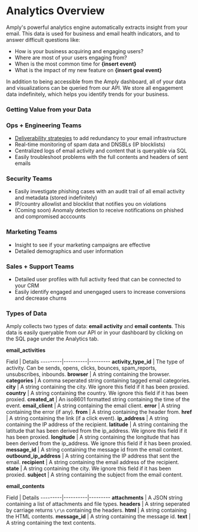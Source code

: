 # Analytics Overview

Amply's powerful analytics engine automatically extracts insight from your email. This data is used for business and email health indicators, and to answer difficult questions like:

- How is your business acquiring and engaging users?
- Where are most of your users engaging from?
- When is the most common time for **{insert event}**
- What is the impact of my new feature on **{insert goal event}**

In addition to being accessible from the Amply dashboard, all of your data and visualizations can be queried from our API. We store all engagement data indefinitely, which helps you identify trends for your business.

### Getting Value from your Data

<!--
type: tab
title: Ops + Engineering Teams
-->

### Ops + Engineering Teams
 
 - [Deliverability strategies](../Deliverability/150-Deliverability-Strategy.md) to add redundancy to your email infrastructure
 - Real-time monitoring of spam data and DNSBLs (IP blocklists)
 - Centralized logs of email activity and content that is queryable via SQL
 - Easily troubleshoot problems with the full contents and headers of sent emails

<!--
type: tab
title: Security Teams
-->

### Security Teams

- Easily investigate phishing cases with an audit trail of all email activity and metadata (stored indefinitely)
- IP/country allowlist and blocklist that notifies you on violations
- (Coming soon) Anomaly detection to receive notifications on phished and compromised acccounts 

<!--
type: tab
title: Marketing Teams
-->

### Marketing Teams

- Insight to see if your marketing campaigns are effective
- Detailed demographics and user information

<!--
type: tab
title: Sales + Support Teams
-->

### Sales + Support Teams

- Detailed user profiles with full activity feed that can be connected to your CRM
- Easily identify engaged and unengaged users to increase conversions and decrease churns

<!-- type: tab-end -->


### Types of Data

Amply collects two types of data: **email activity** and **email contents**. This data is easily queryable from our API or in your dashboard by clicking on the SQL page under the Analytics tab.

**email_activities**

 Field | Details
---------|----------|---------
 **activity_type_id** | The type of activity. Can be sends, opens, clicks, bounces, spam_reports, unsubscribes, inbounds.
 **browser** | A string containing the browser.
 **categories** | A comma seperated string containing tagged email categories.
 **city** | A string containing the city. We ignore this field if it has been proxied.
 **country** | A string containing the country. We ignore this field if it has been proxied.
 **created_at** | An iso8601 formatted string containing the time of the event.
 **email_client** | A string containing the email client.
 **error** | A string containing the error (if any).
 **from** | A string containing the header from.
 **href** | A string containing the link (if a click event).
 **ip_address** | A string containing the IP address of the recipient.
 **latitude** | A string containing the latitude that has been derived from the ip_address. We ignore this field if it has been proxied.
 **longitude** | A string containing the longitude that has been derived from the ip_address. We ignore this field if it has been proxied.
 **message_id** | A string containing the message id from the email content.
 **outbound_ip_address** | A string containing the IP address that sent the email.
 **recipient** | A string containing the email address of the recipient.
 **state** | A string containing the city. We ignore this field if it has been proxied.
 **subject** | A string containing the subject from the email content.

**email_contents**

 Field | Details
---------|----------|---------
 **attachments** | A JSON string containing a list of attachments and file types.
 **headers** | A string seperated by carriage returns `\r\n` containing the headers.
 **html** | A string containing the HTML contents.
 **message_id** | A string containing the message id.
 **text** | A string containing the text contents.